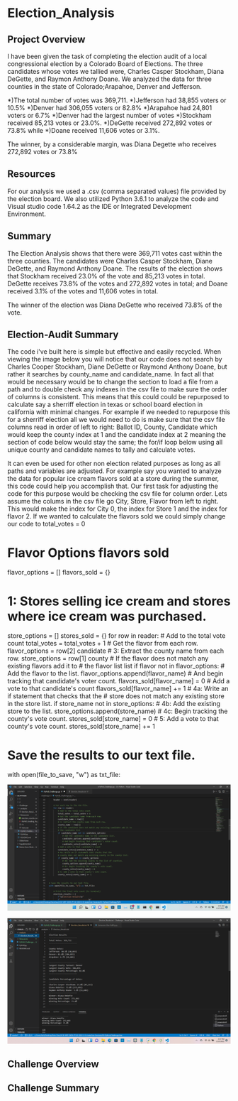 # Election_Analysis

## Project Overview
I have been given the task of completing the election audit of a local congressional election by a Colorado Board of Elections. The three candidates whose votes we tallied were, Charles Casper Stockham, Diana DeGette, and Raymon Anthony Doane. We analyzed the data for three counties in the state of Colorado;Arapahoe, Denver and Jefferson.

  *)The total number of votes was 369,711. 
  *)Jefferson had 38,855 voters or 10.5%
  *)Denver had 306,055 voters or 82.8%
  *)Arapahoe had 24,801 voters or 6.7% 
  *)Denver had the largest number of votes
  *)Stockham received 85,213 votes or 23.0%. 
  *)DeGette received 272,892 votes or 73.8% while
  *)Doane received 11,606 votes or 3.1%.
  
 The winner, by a considerable margin, was Diana Degette who receives 272,892 votes or 73.8%

## Resources
For our analysis we used a .csv (comma separated values) file provided by the election board. We also utilized Python 3.6.1 to analyze the code and Visual studio code 1.64.2 as the IDE or Integrated Development Environment. 

## Summary
The Election Analysis shows that there were 369,711 votes cast within the three counties. The candidates were Charles Casper Stockham, Diane DeGette, and Raymond Anthony Doane. 
The results of the election shows that Stockham received 23.0% of the vote and 85,213 votes in total. DeGette receives 73.8% of the votes and 272,892 votes in total; and Doane received 3.1% of the votes and 11,606 votes in total.

The winner of the election was Diana DeGette who received 73.8% of the vote.


## Election-Audit Summary

The code i've built here is simple but effective and easily recycled. When viewing the image below you will notice that our code does not search by Charles Cooper Stockham, Diane DeGette or Raymond Anthony Doane, but rather it searches by county_name and candidate_name. In fact all that would be necessary would be to change the section to load a file from a path and to double check any indexes in the csv file to make sure the order of columns is consistent. This means that this could could be repurposed to calculate say a sherriff election in texas or school board election in california with minimal changes. For example if we needed to repurpose this for a sherriff election all we would need to do is make sure that the csv file columns read in order of left to right: Ballot ID, County, Candidate which would keep the county index at 1 and the candidate index at 2 meaning the section of code below would stay the same; the for/if loop below using all unique county and candidate names to tally and calculate votes. 

It can even be used for other non election related purposes as long as all paths and variables are adjusted. For example say you wanted to analyze the data for popular ice cream flavors sold at a store during the summer, this code could help you accomplish that. Our first task for adjusting the code for this purpose would be checking the csv file for column order. Lets assume the colums in the csv file go City, Store, Flavor from left to right. This would make the index for City 0, the index for Store 1 and the index for flavor 2. If we wanted to calculate the flavors sold we could simply change our code to 
total_votes = 0

# Flavor Options flavors sold
flavor_options = []
flavors_sold = {}

# 1: Stores selling ice cream and stores where ice cream was purchased. 
store_options = []
stores_sold = {}
for row in reader:
        # Add to the total vote count
       total_votes = total_votes + 1
        # Get the flavor from each row.
       flavor_options = row[2] candidate
        # 3: Extract the county name from each row.
       store_options = row[1]   county
        # If the flavor does not match any existing flavors add it to
        # the flavor list list
        if flavor not in flavor_options:
            # Add the flavor to the list.
            flavor_options.append(flavor_name)
            # And begin tracking that candidate's voter count.
            flavors_sold[flavor_name] = 0
        # Add a vote to that candidate's count
        flavors_sold[flavor_name] += 1
        # 4a: Write an if statement that checks that the
        # store does not match any existing store in the  store list.
        if store_name not in store_options:
            # 4b: Add the existing store to the list.
            store_options.append(store_name)
            # 4c: Begin tracking the county's vote count.
            stores_sold[store_name] = 0
        # 5: Add a vote to that county's vote count.
        stores_sold[store_name] += 1

# Save the results to our text file.
with open(file_to_save, "w") as txt_file:

![alt text](https://github.com/quorinne/Election-Analysis/blob/master/Resources/Screenshot%20(19).png?raw=true)




![alt text](https://github.com/quorinne/Election-Analysis/blob/master/Resources/Screenshot%20(13).png?raw=true)

## Challenge Overview

## Challenge Summary
